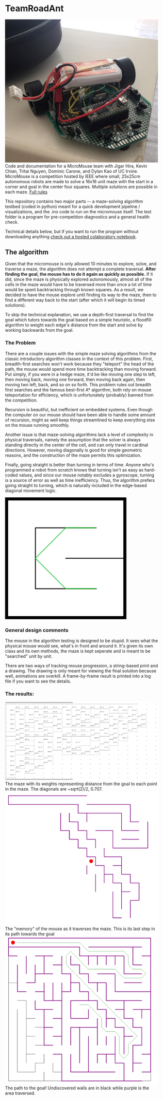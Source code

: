 # TeamRoadAnt
![Algernon](img/algernon.png)
Code and documentation for a MicroMouse team with Jigar Hira, Kevin Chian, Tritai Nguyen, Dominic Carone, and Dylan Kao of UC Irvine. MicroMouse is a competition hosted by IEEE where small, 25x25cm autonomous robots are made to solve a 16x16 unit maze with the start in a corner and goal in the center four squares. Multiple solutions are possible in each maze. [Full rules]( http://micromouseusa.com/wp-content/uploads/2016/04/IEEE-Region-6-Southern-Area-MicroMouse-Competition-Rules.pdf)

This repository contains two major parts -- a maze-solving algorithm testbed (coded in python) meant for a quick development pipeline / visualizations, and the .ino code to run on the micromouse itself. The test folder is a program for pre-competition diagnostics and a general health check. 

Technical details below, but if you want to run the program without downloading anything [check out a hosted colaboratory notebook](www.google.com).

## The algorithm

Given that the micromouse is only allowed 10 minutes to explore, solve, and traverse a maze, the algorithm does not attempt a complete traversal. **After finding the goal, the mouse has to do it again as quickly as possible.** If it did, since the maze is physically explored autonomously, almost all of the cells in the maze would have to be traversed more than once a lot of time would be spent backtracking through known squares. As a result, we decided to have the mouse explore until finding its way to the maze, then to find a different way back to the start (after which it will begin its timed solutions). 

To skip the technical explanation, we use a depth-first traversal to find the goal which tutors towards the goal based on a simple heuristic, a floodfill algorithm to weight each edge's distance from the start and solve by working backwards from the goal.

### The Problem

There are a couple issues with the simple maze solving algorithms from the classic introductory algorithm classes in the context of this problem. First, breadth-first searches won't work because they "teleport" the head of the path, the mouse would spend more time backtracking than moving forward. Put simply, if you were in a hedge maze, it'd be like moving one step to left, then moving back, moving one forward, then moving back again, then moving two left, back, and so on so forth. This problem rules out breadth first searches and the famous best-first A* algorithm, both rely on mouse teleportation for efficiency, which is unfortunately (probably) banned from the competition. 

Recursion is beautiful, but inefficient on embedded systems. Even though the computer on our mouse should have been able to handle some amount of recursion, might as well keep things streamlined to keep everything else on the mouse running smoothly.

Another issue is that maze-solving algorithms lack a level of complexity in physical traversals, namely the assumption that the solver is always standing directly in the center of the cell, and can only travel in cardinal directions. However, moving diagonally is good for simple geometric reasons, and the construction of the maze permits this optimization.

Finally, going straight is better than turning in terms of time. Anyone who's programmed a robot from scratch knows that turning isn't as easy as hard-coded values, and since our mouse notably excludes a gyroscope, turning is a source of error as well as time inefficiency. Thus, the algorithm prefers going straight to turning, which is naturally included in the edge-based diagonal movement logic.

![edge-based solving is better](img/grid.png) 

### General design comments

The mouse in the algorithm testing is designed to be stupid. It sees what the physical mouse would see, what's in front and around it. It's given its own class and its own methods, the maze is kept seperate and is meant to be "searched" unit by unit. 

There are two ways of tracking mouse progression, a string-based print and a drawing. The drawing is only meant for viewing the final solution because well, animations are overkill. A frame-by-frame result is printed into a log file if you want to see the details.

### The results:
![weighted maze](img/weights.png) 
<br>The maze with its weights representing distance from the goal to each point in the maze. The diagonals are ~sqrt(2)/2, 0.707. 
<br>
![maze from the mouse's perspective](img/memory.png) 
<br>The "memory" of the mouse as it traverses the maze. This is its last step in its path towards the goal
<br>
![solved maze](img/result.png)
<br>The path to the goal! Undiscovered walls are in black while purple is the area traversed.



